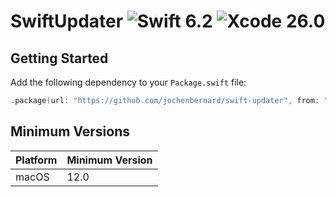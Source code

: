 # SwiftUpdater ![Swift 6.2](https://img.shields.io/badge/Swift-6.2-f05138?style=flat) ![Xcode 26.0](https://img.shields.io/badge/Xcode-26.0-0071e3?style=flat)

## Getting Started

Add the following dependency to your `Package.swift` file:

```Swift
.package(url: "https://github.com/jochenbernard/swift-updater", from: "0.1.0")
```

## Minimum Versions

| Platform | Minimum Version |
| -------- | --------------- |
| macOS    | 12.0            |
